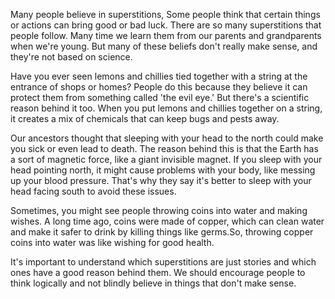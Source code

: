 Many people believe in superstitions, Some people think that certain things or actions can bring good or bad luck. There are so many superstitions that people follow. Many time we learn them from our parents and grandparents when we're young. But many of these beliefs don't really make sense, and they're not based on science.

Have you ever seen lemons and chillies tied together with a string at the entrance of shops or homes? People do this because they believe it can protect them from something called 'the evil eye.'
But there's a scientific reason behind it too. When you put lemons and chillies together on a string, it creates a mix of chemicals that can keep bugs and pests away. 

Our ancestors thought that sleeping with your head to the north could make you sick or even lead to death.
The reason behind this is that the Earth has a sort of magnetic force, like a giant invisible magnet. If you sleep with your head pointing north, it might cause problems with your body, like messing up your blood pressure. That's why they say it's better to sleep with your head facing south to avoid these issues. 

Sometimes, you might see people throwing coins into water and making wishes. A long time ago, coins were made of copper, which can clean water and make it safer to drink by killing things like germs.So, throwing copper coins into water was like wishing for good health.


It's important to understand which superstitions are just stories and which ones have a good reason behind them. We should encourage people to think logically and not blindly believe in things that don't make sense.
